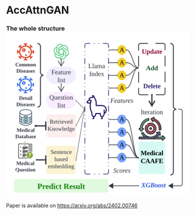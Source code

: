 # AccAttnGAN
### The whole structure![这是图片](./pic/pic1.png)
Paper is available on https://arxiv.org/abs/2402.00746
